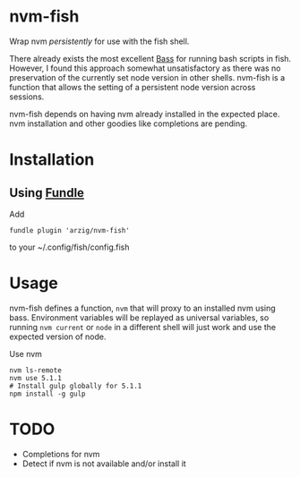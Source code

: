 # nvm-fish

Wrap nvm _persistently_ for use with the fish shell.

There already exists the most excellent [Bass](https://github.com/edc/bass) for running bash scripts in fish.
However, I found this approach somewhat unsatisfactory as there was no preservation of the currently set node version in other shells.
nvm-fish is a function that allows the setting of a persistent node version across sessions.

nvm-fish depends on having nvm already installed in the expected place.
nvm installation and other goodies like completions are pending.

# Installation

## Using [Fundle](https://github.com/tuvistavie/fundle)

Add

    fundle plugin 'arzig/nvm-fish'

to your ~/.config/fish/config.fish

# Usage

nvm-fish defines a function, `nvm` that will proxy to an installed nvm using bass.
Environment variables will be replayed as universal variables, so running `nvm current` or `node` in a different shell will just work and use the expected version of node.

Use nvm

    nvm ls-remote
    nvm use 5.1.1
    # Install gulp globally for 5.1.1
    npm install -g gulp

# TODO

* Completions for nvm
* Detect if nvm is not available and/or install it
